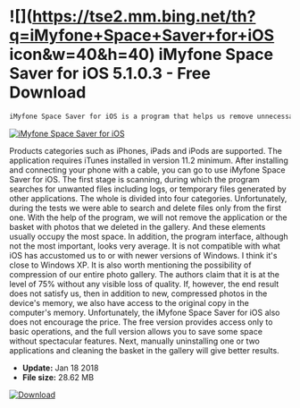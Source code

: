 # ![](https://tse2.mm.bing.net/th?q=iMyfone+Space+Saver+for+iOS icon&w=40&h=40) iMyfone Space Saver for iOS 5.1.0.3 - Free Download

```sh
iMyfone Space Saver for iOS is a program that helps us remove unnecessary files from iOS devices. With its help, we can also compress photos.
```
[![iMyfone Space Saver for iOS](https:https://tse2.explicit.bing.net/th?id=OIP.w1zDChXBZfybiBC69JX8JwHaFL&pid=Api)](https://softexe.net/win/hobbies-lifestyle/mobile/imyfone-space-saver-for-ios:pRfaa.html)

Products categories such as iPhones, iPads and iPods are supported. The application requires iTunes installed   in version 11.2 minimum. After installing and connecting your phone with a cable, you can go to use iMyfone Space Saver for iOS. The first stage is scanning, during which the program searches for unwanted files including logs, or temporary files generated by other applications. The whole is divided into four categories. Unfortunately, during the tests we were able to search and delete files only from the first one.
 With the help of the program, we will not remove the application or the basket with photos that we deleted in the gallery. And these elements usually occupy the most space. In addition, the program interface, although not the most important, looks very average. It is not compatible with what iOS has accustomed us to or with newer versions of Windows. I think it's close to Windows XP.
 It is also worth mentioning the possibility of compression of our entire photo gallery. The authors claim that it is at the level of 75% without any visible loss of quality. If, however, the end result does not satisfy us, then in addition to new, compressed photos in the device's memory, we also have access to the original copy in the computer's memory. Unfortunately, the iMyfone Space Saver for iOS also does not encourage the price. The free version provides access only to basic operations, and the full version allows you to save some space without spectacular features. Next, manually uninstalling one or two applications and cleaning the basket in the gallery will give better results.


- **Update:** Jan 18 2018
- **File size:** 28.62 MB

[![Download](https://cdn.softexe.net/static/img/download.png)](https://softexe.net/win/hobbies-lifestyle/mobile/imyfone-space-saver-for-ios:pRfaa.html)

